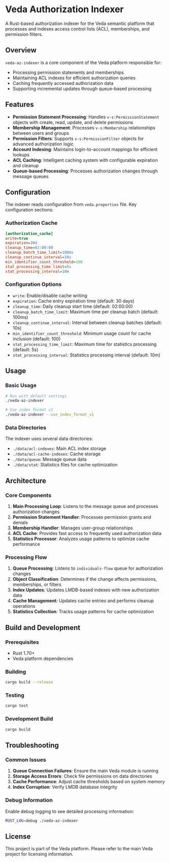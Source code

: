# Veda Authorization Indexer

A Rust-based authorization indexer for the Veda semantic platform that processes and indexes access control lists (ACL), memberships, and permission filters.

## Overview

`veda-az-indexer` is a core component of the Veda platform responsible for:
- Processing permission statements and memberships
- Maintaining ACL indexes for efficient authorization queries
- Caching frequently accessed authorization data
- Supporting incremental updates through queue-based processing

## Features

- **Permission Statement Processing**: Handles `v-s:PermissionStatement` objects with create, read, update, and delete permissions
- **Membership Management**: Processes `v-s:Membership` relationships between users and groups
- **Permission Filters**: Supports `v-s:PermissionFilter` objects for advanced authorization logic
- **Account Indexing**: Maintains login-to-account mappings for efficient lookups
- **ACL Caching**: Intelligent caching system with configurable expiration and cleanup
- **Queue-based Processing**: Processes authorization changes through message queues

## Configuration

The indexer reads configuration from `veda.properties` file. Key configuration sections:

### Authorization Cache
```ini
[authorization_cache]
write=true
expiration=30d
cleanup_time=02:00:00
cleanup_batch_time_limit=100ms
cleanup_continue_interval=10s
min_identifier_count_threshold=100
stat_processing_time_limit=5s
stat_processing_interval=10m
```

### Configuration Options

- `write`: Enable/disable cache writing
- `expiration`: Cache entry expiration time (default: 30 days)
- `cleanup_time`: Daily cleanup start time (default: 02:00:00)
- `cleanup_batch_time_limit`: Maximum time per cleanup batch (default: 100ms)
- `cleanup_continue_interval`: Interval between cleanup batches (default: 10s)
- `min_identifier_count_threshold`: Minimum usage count for cache inclusion (default: 100)
- `stat_processing_time_limit`: Maximum time for statistics processing (default: 5s)
- `stat_processing_interval`: Statistics processing interval (default: 10m)

## Usage

### Basic Usage
```bash
# Run with default settings
./veda-az-indexer

# Use index format v1
./veda-az-indexer --use_index_format_v1
```

### Data Directories
The indexer uses several data directories:
- `./data/acl-indexes`: Main ACL index storage
- `./data/acl-cache-indexes`: Cache storage
- `./data/queue`: Message queue data
- `./data/stat`: Statistics files for cache optimization

## Architecture

### Core Components

1. **Main Processing Loop**: Listens to the message queue and processes authorization changes
2. **Permission Statement Handler**: Processes permission grants and denials
3. **Membership Handler**: Manages user-group relationships
4. **ACL Cache**: Provides fast access to frequently used authorization data
5. **Statistics Processor**: Analyzes usage patterns to optimize cache performance

### Processing Flow

1. **Queue Processing**: Listens to `individuals-flow` queue for authorization changes
2. **Object Classification**: Determines if the change affects permissions, memberships, or filters
3. **Index Updates**: Updates LMDB-based indexes with new authorization data
4. **Cache Management**: Updates cache entries and performs cleanup operations
5. **Statistics Collection**: Tracks usage patterns for cache optimization

## Build and Development

### Prerequisites
- Rust 1.70+
- Veda platform dependencies

### Building
```bash
cargo build --release
```

### Testing
```bash
cargo test
```

### Development Build
```bash
cargo build
```

## Troubleshooting

### Common Issues

1. **Queue Connection Failures**: Ensure the main Veda module is running
2. **Storage Access Errors**: Check file permissions on data directories
3. **Cache Performance**: Adjust cache thresholds based on system memory
4. **Index Corruption**: Verify LMDB database integrity

### Debug Information

Enable debug logging to see detailed processing information:
```bash
RUST_LOG=debug ./veda-az-indexer
```

## License

This project is part of the Veda platform. Please refer to the main Veda project for licensing information.
